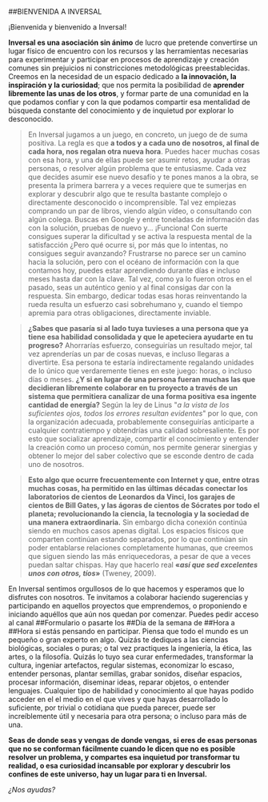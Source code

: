 ##BIENVENIDA A INVERSAL

¡Bienvenida y bienvenido a Inversal! 


**Inversal es una asociación sin ánimo** de lucro que pretende convertirse un lugar físico de encuentro con los recursos y las herramientas necesarias para experimentar y participar en procesos de aprendizaje y creación comunes sin prejuicios ni constricciones metodológicas preestablecidas. Creemos en la necesidad de un espacio dedicado a **la innovación, la inspiración y la curiosidad**; que nos permita la posibilidad de **aprender libremente las unas de los otros**, y formar parte de una comunidad en la que podamos confiar y con la que podamos compartir esa mentalidad de búsqueda constante del conocimiento y de inquietud por explorar lo desconocido.
 
> En Inversal jugamos a un juego, en concreto, un juego de de suma positiva. La regla es que **a todos y a cada uno de nosotros, al final de cada hora, nos regalan otra nueva hora**. Puedes hacer muchas cosas con esa hora, y una de ellas puede ser asumir retos, ayudar a otras personas, o resolver algún problema que te entusiasme. Cada vez que decides asumir ese nuevo desafío y te pones manos a la obra, se presenta la primera barrera y a veces requiere que te sumerjas en explorar y descubrir algo que te resulta bastante complejo o directamente desconocido o incomprensible. Tal vez empiezas comprando un par de libros, viendo algún vídeo, o consultando con algún colega. Buscas en Google y entre toneladas de información das con la solución, pruebas de nuevo y... ¡Funciona! Con suerte consigues superar la dificultad  y se activa la respuesta mental de la satisfacción ¿Pero qué ocurre si, por más que lo intentas, no consigues seguir avanzando? Frustrarse no parece ser un camino hacia la solución, pero con el océano de información con la que contamos hoy, puedes estar aprendiendo durante días e incluso meses hasta dar con la clave. Tal vez, como ya lo fueron otros en el pasado, seas un auténtico genio y al final consigas dar con la respuesta. Sin embargo, dedicar todas esas horas reinventando la rueda resulta un esfuerzo casi sobrehumano y, cuando el tiempo apremia para otras obligaciones, directamente inviable. 

> **¿Sabes que pasaría si al lado tuya tuvieses a una persona que ya tiene esa habilidad consolidada y que le apeteciera ayudarte en tu progreso?** Ahorrarías esfuerzo, conseguirías un resultado mejor, tal vez aprenderías un par de cosas nuevas, e incluso llegaras a divertirte. Esa persona te estaría indirectamente regalando unidades de lo único que verdaremente tienes en este juego: horas, o incluso días o meses. **¿Y si en lugar de una persona fueran muchas las que decidieran libremente colaborar en tu proyecto a través de un sistema que permitiera canalizar de una forma positiva esa ingente cantidad de energía?** Según la ley de Linus "*a la vista de los suficientes ojos, todos los errores resultan evidentes*" por lo que, con la organización adecuada, probablemente conseguirías anticiparte a cualquier contratiempo y obtendrías una calidad sobresaliente. Es por esto que socializar aprendizaje, compartir el conocimiento y entender la creación como un proceso común, nos permite generar sinergias y obtener lo mejor del saber colectivo que se esconde dentro de cada uno de nosotros. 

> **Esto algo que ocurre frecuentemente con Internet y que, entre otras muchas cosas, ha permitido en las últimas décadas conectar los laboratorios de cientos de Leonardos da Vinci, los garajes de cientos de Bill Gates, y las ágoras de cientos de Sócrates por todo el planeta; revolucionando la ciencia, la tecnologia y la sociedad de una manera extraordinaria.** Sin embargo dicha conexión continúa siendo en muchos casos apenas digital. Los espacios físicos que comparten continúan estando separados, por lo que continúan sin poder entablarse relaciones completamente humanas, que creemos que siguen siendo las más enriquecedoras, a pesar de que a veces puedan saltar chispas. Hay que hacerlo real __«*así que sed excelentes unos con otros, tíos*»__ (Tweney, 2009).

En Inversal sentimos orgullosos de lo que hacemos y esperamos que lo disfrutes con nosotros. Te invitamos a colaborar haciendo sugerencias y participando en aquellos proyectos que emprendemos, o proponiendo e iniciando aquéllos que aún nos quedan por comenzar. Puedes pedir acceso al canal ##Formulario o pasarte los ##Día de la semana de ##Hora a ##Hora si estás pensando en participar. Piensa que todo el mundo es un pequeño o gran experto en algo. Quizás te dediques a las ciencias biológicas, sociales o puras; o tal vez practiques la ingeniería, la ética, las artes, o la filosofía. Quizás lo tuyo sea curar enfermedades, transformar la cultura, ingeniar artefactos, regular sistemas, economizar lo escaso, entender personas, plantar semillas, grabar sonidos, diseñar espacios, procesar información, diseminar ideas, reparar objetos, o entender lenguajes. Cualquier tipo de habilidad y conocimiento al que hayas podido acceder en el el medio en el que vives y que hayas desarrollado lo suficiente, por trivial o cotidiana que pueda parecer, puede ser increíblemente útil y necesaria para otra persona; o incluso para más de una. 

**Seas de donde seas y vengas de donde vengas, si eres de esas personas que no se conforman fácilmente cuando le dicen que no es posible resolver un problema, y compartes esa inquietud por transformar tu realidad, o esa curiosidad incansable por explorar y descubrir los confines de este universo, hay un lugar para ti en Inversal.**

_¿Nos ayudas?_
